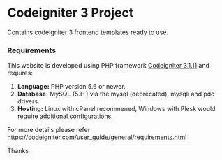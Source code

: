 # Codeigniter 3 Project
Contains codeigniter 3 frontend templates ready to use.

### Requirements
This website is developed using PHP framework [Codeigniter 3.1.11](https://codeigniter.com/en/docs) and requires: 
1. __Language:__ PHP version 5.6 or newer.
1. __Database:__ MySQL (5.1+) via the mysql (deprecated), mysqli and pdo drivers. 
1. __Hosting:__ Linux with cPanel recommened, Windows with Plesk would require additional configurations. 

For more details please refer https://codeigniter.com/user_guide/general/requirements.html

Thanks
